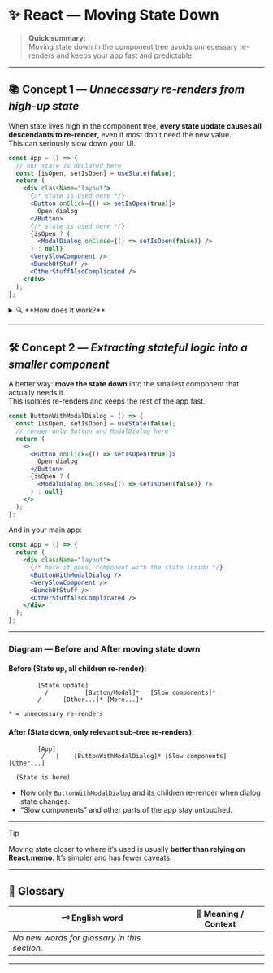 # ✨ React — Moving State Down

> **Quick summary:**  
> Moving state down in the component tree avoids unnecessary re-renders and keeps your app fast and predictable.

---

## 📚 Concept 1 — _Unnecessary re-renders from high-up state_

When state lives high in the component tree, **every state update causes all descendants to re-render**, even if most don't need the new value.  
This can seriously slow down your UI.

```jsx
const App = () => {
  // our state is declared here
  const [isOpen, setIsOpen] = useState(false);
  return (
    <div className="layout">
      {/* state is used here */}
      <Button onClick={() => setIsOpen(true)}>
        Open dialog
      </Button>
      {/* state is used here */}
      {isOpen ? (
        <ModalDialog onClose={() => setIsOpen(false)} />
      ) : null}
      <VerySlowComponent />
      <BunchOfStuff />
      <OtherStuffAlsoComplicated />
    </div>
  );
};
```

<details>
<summary>🔍 **How does it work?**</summary>

- State `isOpen` is only used for `<Button>` and `<ModalDialog>`.
- All other components re-render every time `isOpen` changes—**even if they don’t care about that state**.
- This leads to unnecessary re-renders.
</details>

---

## 🛠️ Concept 2 — _Extracting stateful logic into a smaller component_

A better way: **move the state down** into the smallest component that actually needs it.  
This isolates re-renders and keeps the rest of the app fast.

```jsx
const ButtonWithModalDialog = () => {
  const [isOpen, setIsOpen] = useState(false);
  // render only Button and ModalDialog here
  return (
    <>
      <Button onClick={() => setIsOpen(true)}>
        Open dialog
      </Button>
      {isOpen ? (
        <ModalDialog onClose={() => setIsOpen(false)} />
      ) : null}
    </>
  );
};
```

And in your main app:

```jsx
const App = () => {
  return (
    <div className="layout">
      {/* here it goes, component with the state inside */}
      <ButtonWithModalDialog />
      <VerySlowComponent />
      <BunchOfStuff />
      <OtherStuffAlsoComplicated />
    </div>
  );
};
```

---

### **Diagram — Before and After moving state down**

#### Before (State up, all children re-render):

```
        [State update]
          /          [Button/Modal]*   [Slow components]*
        /      [Other...]* [More...]*

* = unnecessary re-renders
```

#### After (State down, only relevant sub-tree re-renders):

```
        [App]
         /   |    [ButtonWithModalDialog]* [Slow components] [Other...]

  (State is here)
```
- Now only `ButtonWithModalDialog` and its children re-render when dialog state changes.
- “Slow components” and other parts of the app stay untouched.

---

> [!TIP]  
> Moving state closer to where it’s used is usually **better than relying on React.memo**. It’s simpler and has fewer caveats.

---

## 📖 Glossary

| 🗝️ English word   | 📝 Meaning / Context                |
|-------------------|-------------------------------------|
| _No new words for glossary in this section._            |

---

